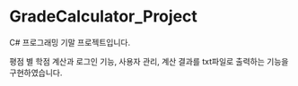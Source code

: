 # GradeCalculator_Project
C# 프로그래밍 기말 프로젝트입니다.

평점 별 학점 계산과 로그인 기능, 사용자 관리, 계산 결과를 txt파일로 출력하는 기능을 구현하였습니다.
